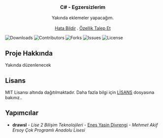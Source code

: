 <br/>
<p align="center">
  <h3 align="center">C# - Egzersizlerim</h3>

  <p align="center">
    Yakında eklemeler yapacağım.
    <br/>
    <br/>
    <a href="https://github.com/drawsl/csharp-egzersizleri/issues">Hata Bildir</a>
    .
    <a href="https://github.com/drawsl/csharp-egzersizleri/issues">Özellik Talep Et</a>
  </p>
</p>

![Downloads](https://img.shields.io/github/downloads/drawsl/csharp-egzersizleri/total) ![Contributors](https://img.shields.io/github/contributors/drawsl/csharp-egzersizleri?color=dark-green) ![Forks](https://img.shields.io/github/forks/drawsl/csharp-egzersizleri?style=social) ![Issues](https://img.shields.io/github/issues/drawsl/csharp-egzersizleri) ![License](https://img.shields.io/github/license/drawsl/csharp-egzersizleri) 

## Proje Hakkında
Yakında düzenlenecek

## Lisans

MIT Lisansı altında dağıtılmaktadır. Daha fazla bilgi için [LİSANS](https://github.com/drawsl/csharp-egzersizleri/blob/master/LICENSE) dosyasına bakınız..
## Yapımcılar

* **drawsl** - *Lise 2 Bilişim Teknolojileri* - [Enes Yasin Divrengi](https://drawsl.github.io/drawsly) - *Mehmet Akif Ersoy Çok Programlı Anadolu Lisesi*
